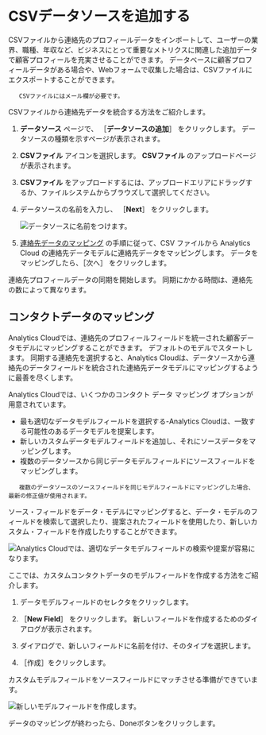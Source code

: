 # CSVデータソースを追加する

CSVファイルから連絡先のプロフィールデータをインポートして、ユーザーの業界、職種、年収など、ビジネスにとって重要なメトリクスに関連した追加データで顧客プロフィールを充実させることができます。 データベースに顧客プロフィールデータがある場合や、Webフォームで収集した場合は、CSVファイルにエクスポートすることができます。

```{important}
   CSVファイルにはメール欄が必要です。
```

CSVファイルから連絡先データを統合する方法をご紹介します。

1. **データソース** ページで、 ［**データソースの追加**］ をクリックします。 データソースの種類を示すページが表示されます。

1. **CSVファイル** アイコンを選択します。 **CSVファイル** のアップロードページが表示されます。

1. **CSVファイル** をアップロードするには、アップロードエリアにドラッグするか、ファイルシステムからブラウズして選択してください。

1. データソースの名前を入力し、 ［**Next**］ をクリックします。

    ![データソースに名前をつけます。](adding-a-csv-data-source/images/01.png)

1. [連絡先データのマッピング](#mapping-contact-data) の手順に従って、CSV ファイルから Analytics Cloud の連絡先データモデルに連絡先データをマッピングします。 データをマッピングしたら、［次へ］ をクリックします。

連絡先プロフィールデータの同期を開始します。 同期にかかる時間は、連絡先の数によって異なります。

<a name="mapping-contact-data" />

## コンタクトデータのマッピング

Analytics Cloudでは、連絡先のプロフィールフィールドを統一された顧客データモデルにマッピングすることができます。 デフォルトのモデルでスタートします。 同期する連絡先を選択すると、Analytics Cloudは、データソースから連絡先のデータフィールドを統合された連絡先データモデルにマッピングするように最善を尽くします。

Analytics Cloudでは、いくつかのコンタクト データ マッピング オプションが用意されています。

* 最も適切なデータモデルフィールドを選択する-Analytics Cloudは、一致する可能性のあるデータモデルを提案します。
* 新しいカスタムデータモデルフィールドを追加し、それにソースデータをマッピングします。
* 複数のデータソースから同じデータモデルフィールドにソースフィールドをマッピングします。

```{note}
   複数のデータソースのソースフィールドを同じモデルフィールドにマッピングした場合、最新の修正値が使用されます。
```

ソース・フィールドをデータ・モデルにマッピングすると、データ・モデルのフィールドを検索して選択したり、提案されたフィールドを使用したり、新しいカスタム・フィールドを作成したりすることができます。

![Analytics Cloudでは、適切なデータモデルフィールドの検索や提案が容易になります。](adding-a-csv-data-source/images/02.png)

ここでは、カスタムコンタクトデータのモデルフィールドを作成する方法をご紹介します。

1. データモデルフィールドのセレクタをクリックします。

1. ［**New Field**］ をクリックします。 新しいフィールドを作成するためのダイアログが表示されます。

1. ダイアログで、新しいフィールドに名前を付け、そのタイプを選択します。

1. ［作成］をクリックします。

カスタムモデルフィールドをソースフィールドにマッチさせる準備ができています。

![新しいモデルフィールドを作成します。](adding-a-csv-data-source/images/03.png)

データのマッピングが終わったら、Doneボタンをクリックします。

